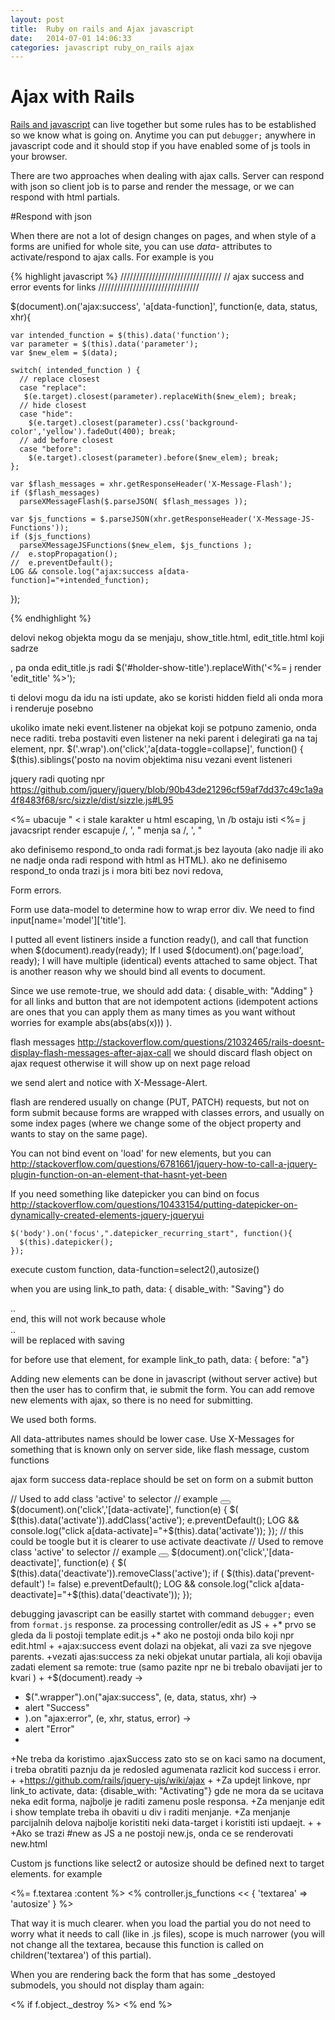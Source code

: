 ```yaml
---
layout: post
title:  Ruby on rails and Ajax javascript
date:   2014-07-01 14:06:33
categories: javascript ruby_on_rails ajax
---
```


Ajax with Rails
===

[Rails and javascript](http://edgeguides.rubyonrails.org/working_with_javascript_in_rails.html) can live together but some rules has to be established so we know what is going on. Anytime you can put `debugger;` anywhere in javascript code and it should stop if you have enabled some of js tools in your browser.

There are two approaches when dealing with ajax calls. Server can respond with json so client job is to parse and render the message, or we can respond with html partials.

#Respond with json

When there are not a lot of design changes on pages, and when style of a forms are unified for whole site, you can use *data-* attributes to activate/respond to ajax calls. For example is you 

{% highlight javascript %}
////////////////////////////////
// ajax success and error events for links
////////////////////////////////


  $(document).on('ajax:success', 'a[data-function]', function(e, data, status, xhr){

    var intended_function = $(this).data('function');
    var parameter = $(this).data('parameter');
    var $new_elem = $(data);

    switch( intended_function ) {
      // replace closest
      case "replace":
       $(e.target).closest(parameter).replaceWith($new_elem); break;
      // hide closest
      case "hide":
        $(e.target).closest(parameter).css('background-color','yellow').fadeOut(400); break;
      // add before closest
      case "before":
        $(e.target).closest(parameter).before($new_elem); break;
    };

    var $flash_messages = xhr.getResponseHeader('X-Message-Flash');
    if ($flash_messages)
      parseXMessageFlash($.parseJSON( $flash_messages ));

    var $js_functions = $.parseJSON(xhr.getResponseHeader('X-Message-JS-Functions'));
    if ($js_functions)
      parseXMessageJSFunctions($new_elem, $js_functions );
    //  e.stopPropagation();
    //  e.preventDefault();
    LOG && console.log("ajax:success a[data-function]="+intended_function);
  });

{% endhighlight %}

delovi nekog objekta mogu da se menjaju, show_title.html, edit_title.html koji sadrze <div id='holder-show-title'>, pa onda edit_title.js radi $('#holder-show-title').replaceWith('<%= j render 'edit_title' %>');

ti delovi mogu da idu na isti update, ako se koristi hidden field ali onda mora i renderuje posebno


ukoliko imate neki event.listener na objekat koji se potpuno zamenio, onda nece raditi. treba postaviti even listener na neki parent i delegirati ga na taj element, npr.
$('.wrap').on('click','a[data-toggle=collapse]', function() {
  $(this).siblings('posto na novim objektima nisu vezani event listeneri


jquery radi quoting npr https://github.com/jquery/jquery/blob/90b43de21296cf59af7dd37c49c1a9a4f8483f68/src/sizzle/dist/sizzle.js#L95

<%= ubacuje &quot; &lt; i stale karakter u html escaping, \n /b ostaju isti
<%= j javacsript render escapuje /, ', " menja sa \/, \', \"


ako definisemo respond_to onda radi format.js bez layouta (ako nadje ili ako ne nadje onda radi respond with html as HTML).
ako ne definisemo respond_to onda trazi js i mora biti bez novi redova, 

Form errors.

Form use data-model to determine how to wrap error div. We need to find input[name='model']['title'].

I putted all event listiners inside a function ready(), and call that function when $(document).ready(ready);
If I used $(document).on('page:load', ready); I will have multiple (identical) events attached to same object. That is another reason why we should bind all events to document.

Since we use remote-true, we should add data: { disable_with: "Adding" } for all links and button that are not idempotent actions (idempotent actions are ones that you can apply them as many times as  you want without worries for example abs(abs(abs(x))) ).


flash messages
http://stackoverflow.com/questions/21032465/rails-doesnt-display-flash-messages-after-ajax-call
we should discard flash object on ajax request otherwise it will show up on next page reload


we send alert and notice with X-Message-Alert.

flash are rendered usually on change (PUT, PATCH) requests, but not on form submit because forms are wrapped with classes errors, and usually on some index pages (where we change some of the object property and wants to stay on the same page).

You can not bind event on 'load' for new elements, but you can 
http://stackoverflow.com/questions/6781661/jquery-how-to-call-a-jquery-plugin-function-on-an-element-that-hasnt-yet-been

If you need something like datepicker you can bind on focus
http://stackoverflow.com/questions/10433154/putting-datepicker-on-dynamically-created-elements-jquery-jqueryui

    $('body').on('focus',".datepicker_recurring_start", function(){
      $(this).datepicker();
    });

execute custom function, data-function=select2(),autosize()

when you are using link_to path, data: { disable_with: "Saving"} do <div>..</div> end, this will not work because whole <div>..</div> will be replaced with saving

for before use that element, for example link_to path, data: { before: "a"}

Adding new elements can be done in javascript (without server active) but then the user has to confirm that, ie submit the form.
You can add remove new elements with ajax, so there is no need for submitting.

We used both forms.


All data-attributes names should be lower case.
Use X-Messages for something that is known only on server side, like flash message, custom functions

ajax form success data-replace should be set on form on a submit button



// Used to add class 'active' to selector
// example <button data-activate=".popup"></button>
$(document).on('click','[data-activate]', function(e) {
  $( $(this).data('activate')).addClass('active');
  e.preventDefault();
  LOG && console.log("click a[data-activate]="+$(this).data('activate'));
});
// this could be toogle but it is clearer to use activate deactivate
// Used to remove class 'active' to selector
// example <button data-deactivate=".popup"></button>
$(document).on('click','[data-deactivate]', function(e) {
  $( $(this).data('deactivate')).removeClass('active');
  if ( $(this).data('prevent-default') != false)
    e.preventDefault();
  LOG && console.log("click a[data-deactivate]="+$(this).data('deactivate'));
});


debugging javascript can be easilly startet with command `debugger;` even from `format.js` response.
za processing controller/edit as JS
+
+* prvo se gleda da li postoji template edit.js
+* ako ne postoji onda bilo koji npr edit.html
+
+ajax:success event dolazi na objekat, ali vazi za sve njegove parents.
+vezati ajas:success za neki objekat unutar partiala, ali koji obavija zadati element sa remote: true (samo pazite npr <td></td> ne bi trebalo obavijati jer to kvari <tr>)
+
+$(document).ready ->
+  $(".wrapper").on("ajax:success", (e, data, status, xhr) ->
+    alert "Success"
+  ).on "ajax:error", (e, xhr, status, error) ->
+    alert "Error"
+
+Ne treba da koristimo .ajaxSuccess zato sto se on kaci samo na document, i treba obratiti paznju da je redosled agumenata razlicit kod success i error.
+
+https://github.com/rails/jquery-ujs/wiki/ajax
+
+Za updejt linkove, npr link_to activate, data: {disable_with: "Activating"} gde ne mora da se ucitava neka edit forma, najbolje je raditi zamenu posle responsa.
+Za menjanje edit i show template treba ih obaviti u div i raditi menjanje.
+Za menjanje parcijalnih delova najbolje koristiti neki data-target i koristiti isti updaejt.
+
+
+Ako se trazi #new as JS a ne postoji new.js, onda ce se renderovati new.html 


Custom js functions like select2 or autosize should be defined next to target elements. for example

   <%= f.textarea :content %>
   <% controller.js_functions << { 'textarea' => 'autosize' } %>

That way it is much clearer. when you load the partial you do not need to worry what it needs to call (like in .js files), scope is much narrower (you will not change all the textarea, because this function is called on children('textarea') of this partial).

When you are rendering back the form that has some _destoyed submodels, you should not display tham again:

<% if f.object._destroy %>
<% end %>
